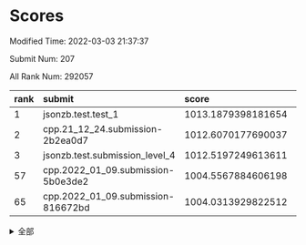 # Scores

Modified Time: 2022-03-03 21:37:37

Submit Num: 207

All Rank Num: 292057

| rank |               submit               |       score        |       sigma        | pk_num |
| :--- | :--------------------------------- | :----------------- | :----------------- | :----- |
| 1    | jsonzb.test.test_1                 | 1013.1879398181654 | 0.8150814653273203 | 5649   |
| 2    | cpp.21_12_24.submission-2b2ea0d7   | 1012.6070177690037 | 0.7661997215095167 | 5640   |
| 3    | jsonzb.test.submission_level_4     | 1012.5197249613611 | 0.8004724386710234 | 5641   |
| 57   | cpp.2022_01_09.submission-5b0e3de2 | 1004.5567884606198 | 0.7258977188022924 | 5646   |
| 65   | cpp.2022_01_09.submission-816672bd | 1004.0313929822512 | 0.7244953267154665 | 5641   |


<details>
<summary>全部</summary>

| rank |                 submit                 |       score        |       sigma        | pk_num |
| :--- | :------------------------------------- | :----------------- | :----------------- | :----- |
| 1    | jsonzb.test.test_1                     | 1013.1879398181654 | 0.8150814653273203 | 5649   |
| 2    | cpp.21_12_24.submission-2b2ea0d7       | 1012.6070177690037 | 0.7661997215095167 | 5640   |
| 3    | jsonzb.test.submission_level_4         | 1012.5197249613611 | 0.8004724386710234 | 5641   |
| 4    | gobigger.level_3.submission_level_3_42 | 1011.879438376215  | 0.7763984675085613 | 5642   |
| 5    | gobigger.level_3.submission_level_3_31 | 1011.5483849691121 | 0.7681537470270304 | 5650   |
| 6    | gobigger.level_3.submission_level_3_30 | 1011.2365011438097 | 0.7569533141173663 | 5642   |
| 7    | gobigger.level_3.submission_level_3_36 | 1011.0988508584819 | 0.769189323077621  | 5648   |
| 8    | gobigger.level_3.submission_level_3_29 | 1011.0011915753972 | 0.764275661022425  | 5643   |
| 9    | gobigger.level_3.submission_level_3_26 | 1010.8871323862531 | 0.7798107231544354 | 5640   |
| 10   | gobigger.level_3.submission_level_3_43 | 1010.8316337115278 | 0.773934844903439  | 5643   |
| 11   | gobigger.level_3.submission_level_3_11 | 1010.7182962332708 | 0.7708108692256106 | 5640   |
| 12   | gobigger.level_3.submission_level_3_33 | 1010.6626749379575 | 0.7783765390832192 | 5643   |
| 13   | gobigger.level_3.submission_level_3_3  | 1010.6144709067045 | 0.7559780812674007 | 5645   |
| 14   | gobigger.level_3.submission_level_3_10 | 1010.6049265102671 | 0.7762110140533645 | 5644   |
| 15   | gobigger.level_3.submission_level_3_14 | 1010.5898593586509 | 0.7793476273026291 | 5644   |
| 16   | gobigger.level_3.submission_level_3_19 | 1010.3732019701848 | 0.746200814700536  | 5644   |
| 17   | gobigger.level_3.submission_level_3_5  | 1010.3520131008617 | 0.7774924314357349 | 5645   |
| 18   | gobigger.level_3.submission_level_3_1  | 1010.3203912683259 | 0.7626801385505155 | 5642   |
| 19   | gobigger.level_3.submission_level_3_20 | 1010.2820348756328 | 0.7715390683729348 | 5646   |
| 20   | gobigger.level_3.submission_level_3_7  | 1010.2628457356112 | 0.7761445189876948 | 5640   |
| 21   | gobigger.level_3.submission_level_3_22 | 1010.2523873089272 | 0.7696850902526988 | 5644   |
| 22   | gobigger.level_3.submission_level_3_47 | 1010.2254292041631 | 0.7660523291814555 | 5646   |
| 23   | gobigger.level_3.submission_level_3_13 | 1010.1706581007427 | 0.762038723752914  | 5634   |
| 24   | gobigger.level_3.submission_level_3_38 | 1010.1569321827358 | 0.7536048874855049 | 5648   |
| 25   | gobigger.level_3.submission_level_3_35 | 1010.117453622023  | 0.7690127095576776 | 5642   |
| 26   | gobigger.level_3.submission_level_3_39 | 1010.1153323219195 | 0.7456471029181342 | 5644   |
| 27   | gobigger.level_3.submission_level_3_34 | 1010.1051339184444 | 0.7643776125170199 | 5645   |
| 28   | gobigger.level_3.submission_level_3_4  | 1010.0787060175921 | 0.7438860961800595 | 5641   |
| 29   | gobigger.level_3.submission_level_3_23 | 1010.0784688235195 | 0.7456297118408258 | 5641   |
| 30   | gobigger.level_3.submission_level_3_16 | 1010.0732676249609 | 0.7486004748698097 | 5644   |
| 31   | gobigger.level_3.submission_level_3_21 | 1010.0673847350184 | 0.7655784453400644 | 5643   |
| 32   | gobigger.level_3.submission_level_3_48 | 1010.052536581898  | 0.7570074703748351 | 5645   |
| 33   | gobigger.level_3.submission_level_3_6  | 1010.0428526871971 | 0.7546061733323113 | 5647   |
| 34   | gobigger.level_3.submission_level_3_28 | 1010.0331559309346 | 0.758849229681056  | 5646   |
| 35   | gobigger.level_3.submission_level_3_17 | 1010.0254252326575 | 0.7611104721797712 | 5647   |
| 36   | gobigger.level_3.submission_level_3_25 | 1009.9990550390033 | 0.7602383716901439 | 5642   |
| 37   | gobigger.level_3.submission_level_3_49 | 1009.9932084886373 | 0.7634948862021007 | 5641   |
| 38   | gobigger.level_3.submission_level_3_2  | 1009.9121179725746 | 0.7954379000365217 | 5645   |
| 39   | gobigger.level_3.submission_level_3_12 | 1009.8860349307956 | 0.7567812983545905 | 5643   |
| 40   | gobigger.level_3.submission_level_3_32 | 1009.8541857129782 | 0.7686567913572513 | 5645   |
| 41   | gobigger.level_3.submission_level_3_0  | 1009.8517416236289 | 0.7524201254268148 | 5640   |
| 42   | gobigger.level_3.submission_level_3_8  | 1009.7597880278933 | 0.7642493064974013 | 5640   |
| 43   | gobigger.level_3.submission_level_3_44 | 1009.6797574630758 | 0.752203269934538  | 5649   |
| 44   | gobigger.level_3.submission_level_3_45 | 1009.6523126039883 | 0.7715248769346241 | 5645   |
| 45   | gobigger.level_3.submission_level_3_40 | 1009.6366973950254 | 0.7927901055558652 | 5647   |
| 46   | gobigger.level_3.submission_level_3_41 | 1009.5732262855706 | 0.7529680037023311 | 5640   |
| 47   | gobigger.level_3.submission_level_3_15 | 1009.4667997527125 | 0.7419702582632536 | 5638   |
| 48   | gobigger.level_3.submission_level_3_18 | 1009.3122932746585 | 0.7357519675691415 | 5645   |
| 49   | gobigger.level_3.submission_level_3_27 | 1009.2035596870617 | 0.7449262619035735 | 5641   |
| 50   | gobigger.level_3.submission_level_3_46 | 1009.1028063869854 | 0.7522446946498436 | 5647   |
| 51   | gobigger.level_3.submission_level_3_37 | 1008.8120774584735 | 0.7691494306409318 | 5648   |
| 52   | gobigger.level_3.submission_level_3_9  | 1008.5651607894939 | 0.7450328159458696 | 5645   |
| 53   | gobigger.level_3.submission_level_3_24 | 1008.0895131707272 | 0.7439128826946829 | 5641   |
| 54   | gobigger.level_1.submission_level_1_24 | 1005.4282381384563 | 0.7273605861185914 | 5649   |
| 55   | gobigger.level_1.submission_level_1_4  | 1004.8996436360529 | 0.7159715330239611 | 5638   |
| 56   | gobigger.level_1.submission_level_1_6  | 1004.5844787377272 | 0.72465718197707   | 5644   |
| 57   | cpp.2022_01_09.submission-5b0e3de2     | 1004.5567884606198 | 0.7258977188022924 | 5646   |
| 58   | gobigger.level_1.submission_level_1_16 | 1004.5123083163393 | 0.7280449859659254 | 5649   |
| 59   | gobigger.level_1.submission_level_1_31 | 1004.4099677877273 | 0.7315468440986619 | 5642   |
| 60   | gobigger.level_1.submission_level_1_3  | 1004.3479117197068 | 0.7196651042714169 | 5642   |
| 61   | gobigger.level_1.submission_level_1_12 | 1004.3322472487413 | 0.7275250450416338 | 5643   |
| 62   | gobigger.level_1.submission_level_1_11 | 1004.2772756458588 | 0.7339002200944479 | 5644   |
| 63   | gobigger.level_1.submission_level_1_13 | 1004.15765457031   | 0.7174980247629362 | 5646   |
| 64   | gobigger.level_1.submission_level_1_26 | 1004.1096081789428 | 0.7191837772170836 | 5648   |
| 65   | cpp.2022_01_09.submission-816672bd     | 1004.0313929822512 | 0.7244953267154665 | 5641   |
| 66   | gobigger.level_1.submission_level_1_21 | 1003.9844839868325 | 0.717806264717872  | 5648   |
| 67   | gobigger.level_1.submission_level_1_49 | 1003.9478491429188 | 0.7189626622696922 | 5645   |
| 68   | gobigger.level_1.submission_level_1_41 | 1003.9421928265873 | 0.7252701626799182 | 5647   |
| 69   | gobigger.level_1.submission_level_1_40 | 1003.8195128896594 | 0.7195450313360775 | 5641   |
| 70   | gobigger.level_1.submission_level_1_25 | 1003.8056663716638 | 0.7155027677838073 | 5642   |
| 71   | gobigger.level_1.submission_level_1_20 | 1003.6818259814231 | 0.7187522801970893 | 5641   |
| 72   | gobigger.level_1.submission_level_1_34 | 1003.6436638991811 | 0.7236219698689335 | 5644   |
| 73   | gobigger.level_1.submission_level_1_23 | 1003.6060331013202 | 0.7048003216393558 | 5639   |
| 74   | gobigger.level_1.submission_level_1_39 | 1003.5416630905682 | 0.7290443500606387 | 5646   |
| 75   | gobigger.level_1.submission_level_1_38 | 1003.4995678259229 | 0.7247435028030507 | 5647   |
| 76   | gobigger.level_1.submission_level_1_28 | 1003.448038947617  | 0.7125605425169597 | 5643   |
| 77   | gobigger.level_1.submission_level_1_8  | 1003.3714937892521 | 0.7090395952139145 | 5640   |
| 78   | gobigger.level_1.submission_level_1_33 | 1003.2734286116745 | 0.7179042178317737 | 5646   |
| 79   | gobigger.level_1.submission_level_1_48 | 1003.2476573884812 | 0.7073553208315962 | 5646   |
| 80   | gobigger.level_1.submission_level_1_36 | 1003.2201034755661 | 0.7307284749315928 | 5640   |
| 81   | gobigger.level_1.submission_level_1_18 | 1003.2169087098196 | 0.7270365179243267 | 5643   |
| 82   | gobigger.level_1.submission_level_1_7  | 1003.2109785166557 | 0.7255383381790338 | 5645   |
| 83   | gobigger.level_1.submission_level_1_22 | 1003.1616606037904 | 0.7145053715865429 | 5638   |
| 84   | gobigger.level_1.submission_level_1_47 | 1003.0781209390644 | 0.7254725901900222 | 5643   |
| 85   | gobigger.level_1.submission_level_1_29 | 1003.0736451609539 | 0.7219000751598572 | 5649   |
| 86   | gobigger.level_1.submission_level_1_5  | 1003.0659144045478 | 0.7127767556368622 | 5640   |
| 87   | gobigger.level_1.submission_level_1_45 | 1003.0371454945247 | 0.7176646959438572 | 5634   |
| 88   | gobigger.level_1.submission_level_1_27 | 1003.0194150545177 | 0.7212225606788041 | 5642   |
| 89   | gobigger.level_1.submission_level_1_17 | 1002.9919025174204 | 0.7190912736265855 | 5643   |
| 90   | gobigger.level_1.submission_level_1_30 | 1002.9559059816355 | 0.7177227517793507 | 5644   |
| 91   | gobigger.level_1.submission_level_1_37 | 1002.6577223401279 | 0.7265797825067123 | 5645   |
| 92   | gobigger.level_1.submission_level_1_42 | 1002.5896044092948 | 0.7128704847187565 | 5644   |
| 93   | gobigger.level_1.submission_level_1_44 | 1002.5784710421842 | 0.7154188651773521 | 5644   |
| 94   | gobigger.level_1.submission_level_1_35 | 1002.53823267713   | 0.7093055623399833 | 5642   |
| 95   | gobigger.level_1.submission_level_1_1  | 1002.4885637279604 | 0.728390726793386  | 5645   |
| 96   | gobigger.level_1.submission_level_1_32 | 1002.478471199213  | 0.7108646308291295 | 5636   |
| 97   | gobigger.level_1.submission_level_1_9  | 1002.4595196961683 | 0.7155227518312761 | 5647   |
| 98   | gobigger.level_1.submission_level_1_0  | 1002.4057785084193 | 0.7292004464867793 | 5644   |
| 99   | gobigger.level_1.submission_level_1_46 | 1002.2714930745162 | 0.7108626900428541 | 5644   |
| 100  | gobigger.level_1.submission_level_1_43 | 1002.0598342561328 | 0.7114368196483651 | 5646   |
| 101  | gobigger.level_1.submission_level_1_10 | 1002.0434882733207 | 0.7117913780095105 | 5645   |
| 102  | gobigger.level_1.submission_level_1_15 | 1001.9926676356966 | 0.7026824941445384 | 5649   |
| 103  | gobigger.level_1.submission_level_1_2  | 1001.9164850792422 | 0.7107888213423829 | 5642   |
| 104  | gobigger.level_1.submission_level_1_14 | 1001.8055647135498 | 0.7185459757205551 | 5638   |
| 105  | gobigger.level_1.submission_level_1_19 | 1001.5512563429814 | 0.7308551441447654 | 5642   |
| 106  | gobigger.random.submission_random_28   | 997.3396928075254  | 0.7144975236335925 | 5645   |
| 107  | gobigger.random.submission_random_43   | 997.3196840934825  | 0.707289918374742  | 5642   |
| 108  | gobigger.random.submission_random_9    | 997.2144386648938  | 0.7118947570296368 | 5646   |
| 109  | gobigger.random.submission_random_27   | 997.0313235705678  | 0.7066733689909829 | 5648   |
| 110  | gobigger.random.submission_random_19   | 996.9725673663816  | 0.7073447588052258 | 5646   |
| 111  | gobigger.random.submission_random_30   | 996.8845176944128  | 0.7106063692281755 | 5644   |
| 112  | gobigger.random.submission_random_33   | 996.8140147519345  | 0.7075931792314052 | 5647   |
| 113  | gobigger.random.submission_random_37   | 996.7968100203144  | 0.7076786620537345 | 5647   |
| 114  | gobigger.random.submission_random_26   | 996.7224893513521  | 0.6985474983946365 | 5643   |
| 115  | gobigger.random.submission_random_35   | 996.6752688539539  | 0.7120322537524915 | 5641   |
| 116  | gobigger.random.submission_random_41   | 996.5659855372925  | 0.7283907980882677 | 5644   |
| 117  | gobigger.random.submission_random_12   | 996.5359875345329  | 0.7099603729808567 | 5644   |
| 118  | gobigger.random.submission_random_32   | 996.4538592583937  | 0.7084312362970919 | 5643   |
| 119  | gobigger.random.submission_random_17   | 996.3852281704881  | 0.7149919964890019 | 5643   |
| 120  | gobigger.random.submission_random_36   | 996.3499425125876  | 0.7313734711893025 | 5651   |
| 121  | gobigger.random.submission_random_13   | 996.3402259508784  | 0.725676203136791  | 5645   |
| 122  | gobigger.random.submission_random_5    | 996.3062006283752  | 0.7153439358162437 | 5646   |
| 123  | gobigger.random.submission_random_49   | 996.2954006645376  | 0.7076407766819562 | 5641   |
| 124  | gobigger.random.submission_random_20   | 996.2482508339838  | 0.7192692588059357 | 5643   |
| 125  | gobigger.random.submission_random_14   | 996.172748540081   | 0.7009642758424841 | 5644   |
| 126  | gobigger.random.submission_random_40   | 996.1083613893935  | 0.7049446537225161 | 5645   |
| 127  | gobigger.random.submission_random_4    | 996.1064952906194  | 0.716023285296688  | 5648   |
| 128  | gobigger.random.submission_random_38   | 996.0987714767759  | 0.707559285779581  | 5646   |
| 129  | gobigger.random.submission_random_48   | 996.0903273949366  | 0.70787584204433   | 5646   |
| 130  | gobigger.random.submission_random_8    | 996.0528259868126  | 0.706020241969563  | 5643   |
| 131  | gobigger.random.submission_random_31   | 995.8934274059376  | 0.7086959642684111 | 5644   |
| 132  | gobigger.random.submission_random_3    | 995.8407624873753  | 0.7016691862841339 | 5641   |
| 133  | gobigger.random.submission_random_7    | 995.7861692666473  | 0.7228473934487663 | 5644   |
| 134  | gobigger.random.submission_random_15   | 995.7386487151974  | 0.7006602018104632 | 5643   |
| 135  | gobigger.random.submission_random_16   | 995.7092766832104  | 0.708226712749221  | 5645   |
| 136  | gobigger.random.submission_random_22   | 995.695023888668   | 0.7481225576306416 | 5641   |
| 137  | gobigger.random.submission_random_10   | 995.5244675235238  | 0.7037776849336532 | 5643   |
| 138  | gobigger.random.submission_random_46   | 995.5237758388387  | 0.7072521774912743 | 5640   |
| 139  | gobigger.random.submission_random_6    | 995.5072570554312  | 0.7115249019015416 | 5645   |
| 140  | gobigger.random.submission_random_44   | 995.432956649842   | 0.7098683607719793 | 5644   |
| 141  | gobigger.random.submission_random_2    | 995.4100267051793  | 0.7161032450810235 | 5643   |
| 142  | gobigger.random.submission_random_0    | 995.369802599792   | 0.7198066679318403 | 5645   |
| 143  | gobigger.random.submission_random_47   | 995.3641736989742  | 0.7173281001333847 | 5643   |
| 144  | gobigger.random.submission_random_23   | 995.2396117023701  | 0.7067324583549992 | 5641   |
| 145  | gobigger.random.submission_random_39   | 995.2168839251107  | 0.7350554578083102 | 5641   |
| 146  | gobigger.random.submission_random_42   | 995.2161332149095  | 0.7173207790361794 | 5644   |
| 147  | gobigger.random.submission_random_21   | 995.038036292808   | 0.7117953689181716 | 5643   |
| 148  | gobigger.random.submission_random_1    | 995.0057571854717  | 0.712347157628385  | 5640   |
| 149  | gobigger.random.submission_random_25   | 994.9667991293118  | 0.7103366737493054 | 5645   |
| 150  | gobigger.random.submission_random_11   | 994.8515058737959  | 0.7075670339531082 | 5642   |
| 151  | gobigger.random.submission_random_45   | 994.8402522930935  | 0.7205724352894965 | 5646   |
| 152  | gobigger.random.submission_random_29   | 994.730802562178   | 0.7175145659624332 | 5639   |
| 153  | gobigger.random.submission_random_34   | 994.7056802838104  | 0.7094927225437214 | 5644   |
| 154  | gobigger.random.submission_random_18   | 994.5308145918594  | 0.7209257543952499 | 5644   |
| 155  | gobigger.level_2.submission_level_2_45 | 994.4532491857328  | 0.7230193001919659 | 5643   |
| 156  | gobigger.random.submission_random_24   | 994.3018846136264  | 0.732527327339629  | 5646   |
| 157  | gobigger.level_2.submission_level_2_0  | 993.6569928532151  | 0.749691968793428  | 5643   |
| 158  | gobigger.level_2.submission_level_2_26 | 993.6559725194038  | 0.7374205992442479 | 5642   |
| 159  | gobigger.level_2.submission_level_2_17 | 993.5916800853523  | 0.7364201341986798 | 5641   |
| 160  | gobigger.level_2.submission_level_2_19 | 993.5679088140137  | 0.7283552797318668 | 5647   |
| 161  | gobigger.level_2.submission_level_2_31 | 993.2244788903703  | 0.7359886948796049 | 5645   |
| 162  | gobigger.level_2.submission_level_2_35 | 993.2237652920774  | 0.735058396732811  | 5645   |
| 163  | gobigger.level_2.submission_level_2_11 | 993.0403975906838  | 0.7306984219183245 | 5641   |
| 164  | gobigger.level_2.submission_level_2_38 | 992.9579461243068  | 0.7376720044312812 | 5640   |
| 165  | gobigger.level_2.submission_level_2_12 | 992.9123141425125  | 0.7312451582761955 | 5641   |
| 166  | gobigger.level_2.submission_level_2_24 | 992.8800107538532  | 0.737350226819201  | 5647   |
| 167  | gobigger.level_2.submission_level_2_28 | 992.7067277726874  | 0.7598640605210523 | 5649   |
| 168  | gobigger.level_2.submission_level_2_18 | 992.6460943329589  | 0.7266119038372737 | 5639   |
| 169  | gobigger.level_2.submission_level_2_36 | 992.6109951330064  | 0.7216501220361721 | 5644   |
| 170  | gobigger.level_2.submission_level_2_2  | 992.6088034726822  | 0.733529693969019  | 5643   |
| 171  | gobigger.level_2.submission_level_2_37 | 992.6028316998817  | 0.747099102152256  | 5644   |
| 172  | gobigger.level_2.submission_level_2_33 | 992.5025594367271  | 0.742636029768583  | 5644   |
| 173  | gobigger.level_2.submission_level_2_4  | 992.4708394615691  | 0.7403355729606533 | 5643   |
| 174  | gobigger.level_2.submission_level_2_25 | 992.4659886834241  | 0.7483805372778414 | 5643   |
| 175  | gobigger.level_2.submission_level_2_29 | 992.3572925579256  | 0.7411501152939943 | 5642   |
| 176  | gobigger.level_2.submission_level_2_30 | 992.3439846177909  | 0.7398455698628547 | 5641   |
| 177  | gobigger.level_2.submission_level_2_44 | 992.2287467562537  | 0.7393043932604659 | 5646   |
| 178  | gobigger.level_2.submission_level_2_15 | 992.1991625413142  | 0.729048053312066  | 5646   |
| 179  | gobigger.level_2.submission_level_2_40 | 992.1433009695227  | 0.7399247150697255 | 5643   |
| 180  | gobigger.level_2.submission_level_2_1  | 992.1325871481206  | 0.7470609721146855 | 5645   |
| 181  | gobigger.level_2.submission_level_2_16 | 992.0910328247236  | 0.7582913860840013 | 5647   |
| 182  | gobigger.level_2.submission_level_2_34 | 991.9450292264975  | 0.7617704363140814 | 5644   |
| 183  | gobigger.level_2.submission_level_2_27 | 991.9304099204644  | 0.738182174303836  | 5648   |
| 184  | gobigger.level_2.submission_level_2_13 | 991.9074188409314  | 0.7584284862688293 | 5641   |
| 185  | gobigger.level_2.submission_level_2_49 | 991.8200178073843  | 0.7448975234868148 | 5645   |
| 186  | gobigger.level_2.submission_level_2_14 | 991.8085932618651  | 0.7601331073197108 | 5641   |
| 187  | gobigger.level_2.submission_level_2_3  | 991.7517008033807  | 0.7707378207009461 | 5640   |
| 188  | gobigger.level_2.submission_level_2_21 | 991.7134022713078  | 0.7603763169137382 | 5642   |
| 189  | gobigger.level_2.submission_level_2_48 | 991.6628392572466  | 0.7467549757006088 | 5644   |
| 190  | gobigger.level_2.submission_level_2_5  | 991.578957551385   | 0.7558743921766868 | 5646   |
| 191  | gobigger.level_2.submission_level_2_46 | 991.5267239749435  | 0.7437058774016176 | 5645   |
| 192  | gobigger.level_2.submission_level_2_23 | 991.5126085131462  | 0.734064822445128  | 5647   |
| 193  | gobigger.level_2.submission_level_2_8  | 991.4362715083365  | 0.7511134110742643 | 5635   |
| 194  | gobigger.level_2.submission_level_2_41 | 991.3121383396224  | 0.7546520525122362 | 5646   |
| 195  | gobigger.level_2.submission_level_2_39 | 991.0282471691778  | 0.7559949730509312 | 5647   |
| 196  | gobigger.level_2.submission_level_2_32 | 991.0268066205191  | 0.7622128322110615 | 5642   |
| 197  | gobigger.level_2.submission_level_2_20 | 990.9760693222223  | 0.7674559526281434 | 5642   |
| 198  | gobigger.level_2.submission_level_2_9  | 990.9455128453267  | 0.760653052817331  | 5636   |
| 199  | gobigger.level_2.submission_level_2_42 | 990.8625038458789  | 0.7849781690438478 | 5636   |
| 200  | gobigger.level_2.submission_level_2_43 | 990.8429867616394  | 0.7709940377586268 | 5647   |
| 201  | gobigger.level_2.submission_level_2_47 | 990.7470614217787  | 0.765260162638975  | 5652   |
| 202  | gobigger.level_2.submission_level_2_6  | 990.3811938097922  | 0.7558199260136279 | 5636   |
| 203  | gobigger.level_2.submission_level_2_22 | 990.1403516180787  | 0.7779828242545735 | 5650   |
| 204  | gobigger.level_2.submission_level_2_7  | 989.727236363468   | 0.7682766092407357 | 5646   |
| 205  | gobigger.level_2.submission_level_2_10 | 989.1246673174081  | 0.7881297127355477 | 5643   |
| 206  | gobigger.none.submission_none_0        | 978.5919139392207  | 1.208634089932293  | 5645   |
| 207  | gobigger.none.submission_none_1        | 976.1974747733926  | 1.5083832096271799 | 5643   |

</details>